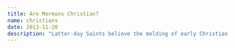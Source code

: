 ```yaml
---
title: Are Mormons Christian?
name: christians 
date: 2013-11-20
description: "Latter-day Saints believe the melding of early Christian theology with Greek philosophy was a grave error. Chief among the doctrines lost in this process was the nature of the Godhead. The true nature of God the Father, His Son, Jesus Christ, and the Holy Ghost was restored through the Prophet Joseph Smith." 
---
```

